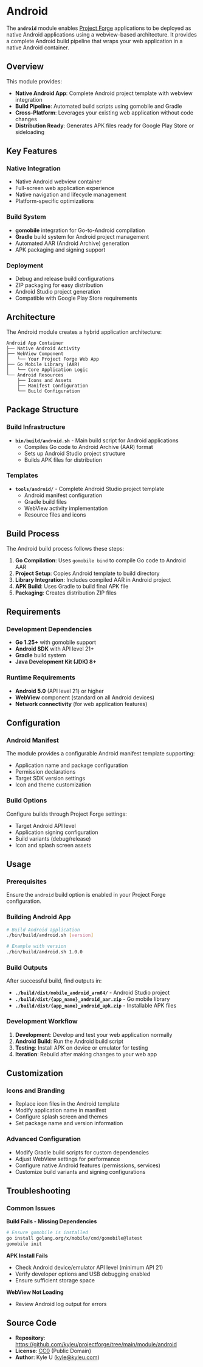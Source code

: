 # Android

The **`android`** module enables [Project Forge](https://projectforge.dev) applications to be deployed as native Android applications using a webview-based architecture. It provides a complete Android build pipeline that wraps your web application in a native Android container.

## Overview

This module provides:

- **Native Android App**: Complete Android project template with webview integration
- **Build Pipeline**: Automated build scripts using gomobile and Gradle
- **Cross-Platform**: Leverages your existing web application without code changes
- **Distribution Ready**: Generates APK files ready for Google Play Store or sideloading

## Key Features

### Native Integration
- Native Android webview container
- Full-screen web application experience
- Native navigation and lifecycle management
- Platform-specific optimizations

### Build System
- **gomobile** integration for Go-to-Android compilation
- **Gradle** build system for Android project management
- Automated AAR (Android Archive) generation
- APK packaging and signing support

### Deployment
- Debug and release build configurations
- ZIP packaging for easy distribution
- Android Studio project generation
- Compatible with Google Play Store requirements

## Architecture

The Android module creates a hybrid application architecture:

```
Android App Container
├── Native Android Activity
├── WebView Component
│   └── Your Project Forge Web App
├── Go Mobile Library (AAR)
│   └── Core Application Logic
└── Android Resources
    ├── Icons and Assets
    ├── Manifest Configuration
    └── Build Configuration
```

## Package Structure

### Build Infrastructure

- **`bin/build/android.sh`** - Main build script for Android applications
  - Compiles Go code to Android Archive (AAR) format
  - Sets up Android Studio project structure
  - Builds APK files for distribution

### Templates

- **`tools/android/`** - Complete Android Studio project template
  - Android manifest configuration
  - Gradle build files
  - WebView activity implementation
  - Resource files and icons

## Build Process

The Android build process follows these steps:

1. **Go Compilation**: Uses `gomobile bind` to compile Go code to Android AAR
2. **Project Setup**: Copies Android template to build directory
3. **Library Integration**: Includes compiled AAR in Android project
4. **APK Build**: Uses Gradle to build final APK file
5. **Packaging**: Creates distribution ZIP files

## Requirements

### Development Dependencies
- **Go 1.25+** with gomobile support
- **Android SDK** with API level 21+
- **Gradle** build system
- **Java Development Kit (JDK) 8+**

### Runtime Requirements
- **Android 5.0** (API level 21) or higher
- **WebView** component (standard on all Android devices)
- **Network connectivity** (for web application features)

## Configuration

### Android Manifest
The module provides a configurable Android manifest template supporting:
- Application name and package configuration
- Permission declarations
- Target SDK version settings
- Icon and theme customization

### Build Options
Configure builds through Project Forge settings:
- Target Android API level
- Application signing configuration
- Build variants (debug/release)
- Icon and splash screen assets

## Usage

### Prerequisites
Ensure the `android` build option is enabled in your Project Forge configuration.

### Building Android App

```bash
# Build Android application
./bin/build/android.sh [version]

# Example with version
./bin/build/android.sh 1.0.0
```

### Build Outputs

After successful build, find outputs in:
- **`./build/dist/mobile_android_arm64/`** - Android Studio project
- **`./build/dist/{app_name}_android_aar.zip`** - Go mobile library
- **`./build/dist/{app_name}_android_apk.zip`** - Installable APK files

### Development Workflow

1. **Development**: Develop and test your web application normally
2. **Android Build**: Run the Android build script
3. **Testing**: Install APK on device or emulator for testing
4. **Iteration**: Rebuild after making changes to your web app

## Customization

### Icons and Branding
- Replace icon files in the Android template
- Modify application name in manifest
- Configure splash screen and themes
- Set package name and version information

### Advanced Configuration
- Modify Gradle build scripts for custom dependencies
- Adjust WebView settings for performance
- Configure native Android features (permissions, services)
- Customize build variants and signing configurations

## Troubleshooting

### Common Issues

**Build Fails - Missing Dependencies**
```bash
# Ensure gomobile is installed
go install golang.org/x/mobile/cmd/gomobile@latest
gomobile init
```

**APK Install Fails**
- Check Android device/emulator API level (minimum API 21)
- Verify developer options and USB debugging enabled
- Ensure sufficient storage space

**WebView Not Loading**
- Review Android log output for errors

## Source Code

- **Repository**: https://github.com/kyleu/projectforge/tree/main/module/android
- **License**: [CC0](https://creativecommons.org/publicdomain/zero/1.0) (Public Domain)
- **Author**: Kyle U (kyle@kyleu.com)

